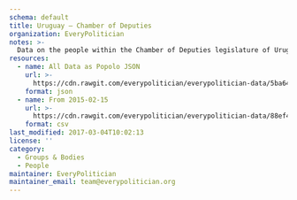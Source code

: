 ```yaml
---
schema: default
title: Uruguay — Chamber of Deputies
organization: EveryPolitician
notes: >-
  Data on the people within the Chamber of Deputies legislature of Uruguay.
resources:
  - name: All Data as Popolo JSON
    url: >-
      https://cdn.rawgit.com/everypolitician/everypolitician-data/5ba64a2e6a3449558954b721c936e1158348f968/data/Uruguay/Deputies/ep-popolo-v1.0.json
    format: json
  - name: From 2015-02-15
    url: >-
      https://cdn.rawgit.com/everypolitician/everypolitician-data/88ef471074d19ec2cf2df8153aa702f4da09457a/data/Uruguay/Deputies/term-48.csv
    format: csv
last_modified: 2017-03-04T10:02:13
license: ''
category:
  - Groups & Bodies
  - People
maintainer: EveryPolitician
maintainer_email: team@everypolitician.org
---
```

